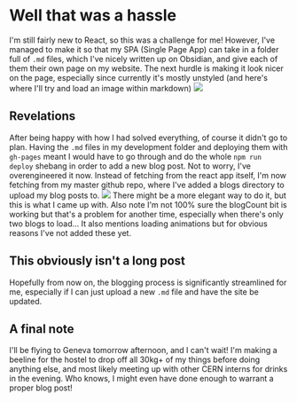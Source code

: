 [//]: # (Setting up the blog)
[//]: # (28/07/2021)
# Well that was a hassle
I'm still fairly new to React, so this was a challenge for me!  However, I've managed to make it so that my SPA (Single Page App) can take in a folder full of `.md` files, which I've nicely written up on Obsidian, and give each of them their own page on my website.  The next hurdle is making it look nicer on the page, especially since currently it's mostly unstyled (and here's where I'll try and load an image within markdown)
![](https://puu.sh/HZC9r/b84ee9f6d5.png)

## Revelations
After being happy with how I had solved everything, of course it didn't go to plan.  Having the `.md` files in my development folder and deploying them with `gh-pages` meant I would have to go through and do the whole `npm run deploy` shebang in order to add a new blog post.
Not to worry, I've overengineered it now.  Instead of fetching from the react app itself, I'm now fetching from my master github repo, where I've added a blogs directory to upload my blog posts to.
![](https://puu.sh/HZDrw/bc0e2addb9.png)
There might be a more elegant way to do it, but this is what I came up with.  Also note I'm not 100% sure the blogCount bit is working but that's a problem for another time, especially when there's only two blogs to load...  It also mentions loading animations but for obvious reasons I've not added these yet.

## This obviously isn't a long post
Hopefully from now on, the blogging process is significantly streamlined for me, especially if I can just upload a new `.md` file and have the site be updated.

## A final note
I'll be flying to Geneva tomorrow afternoon, and I can't wait!  I'm making a beeline for the hostel to drop off all 30kg+ of my things before doing anything else, and most likely meeting up with other CERN interns for drinks in the evening.  Who knows, I might even have done enough to warrant a proper blog post!